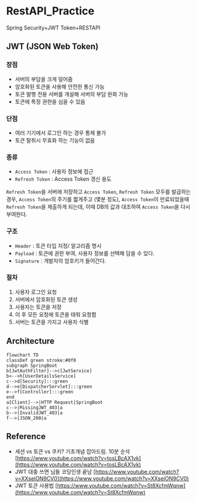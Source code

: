 # RestAPI_Practice
Spring Security+JWT Token+RESTAPI

## JWT (JSON Web Token)

### 장점
- 서버의 부담을 크게 덜어줌
- 암호화된 토큰을 사용해 안전한 통신 가능
- 토큰 발행 전용 서버를 개설해 서버의 부담 완화 가능
- 토큰에 특정 권한을 심을 수 있음

### 단점
- 여러 기기에서 로그인 하는 경우 통제 불가
- 토큰 탈취시 무효화 하는 기능이 없음

### 종류
- ```Access Token``` : 사용자 정보에 접근
- ```Refresh Token``` : Access Token 갱신 용도

```Refresh Token```을 서버에 저장하고 ```Access Token```, ```Refresh Token``` 모두를 발급하는 경우, ```Access Token```의 주기를 짧게주고 (몇분 정도), ```Access Token```이 만료되었을때 ```Refresh Token```을 제출하게 되는데, 이때 DB의 값과 대조하여 ```Access Token```을 다시 부여한다. 

### 구조
- ```Header``` : 토큰 타입 지정/ 알고리즘 명시
- ```Payload``` : 토큰에 권한 부여, 사용자 정보를 선택해 담을 수 있다.
- ```Signature``` : 개발자의 암호키가 들어간다.

### 절차
1. 사용자 로그인 요청
2. 서버에서 암호화된 토큰 생성
3. 사용자는 토큰을 저장
4. 이 후 모든 요청에 토큰을 태워 요청함
5. 서버는 토큰을 가지고 사용자 식별


## Architecture

```mermaid
flowchart TD
classDef green stroke:#0f0
subgraph SpringBoot
b[JwtAuthFilter]-->c[JwtService]
b<-->h[UserDetailsService]
c-->d[Security]:::green
d-->e[DispatcherServlet]:::green
e-->f[Controller]:::green
end
a[Client]-->|HTTP Request|SpringBoot
c-->|MissingJWT_403|a
b-->|InvalidJWT_403|a
f-->|JSON_200|a
```

## Reference

- 세션 vs 토큰 vs 쿠키? 기초개념 잡아드림. 10분 순삭[https://www.youtube.com/watch?v=tosLBcAX1vk](https://www.youtube.com/watch?v=tosLBcAX1vk)
- JWT 대충 쓰면 님들 코딩인생 끝남 [https://www.youtube.com/watch?v=XXseiON9CV0](https://www.youtube.com/watch?v=XXseiON9CV0)
- JWT 토큰 사용법 [https://www.youtube.com/watch?v=St8XcfmWqnw](https://www.youtube.com/watch?v=St8XcfmWqnw)
